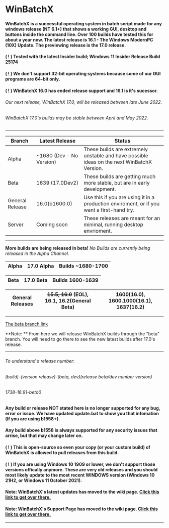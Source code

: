 # WinBatchX
#### WinBatchX is a successful operating system in batch script made for any windows release (NT 6.1+) that shows a working GUI, desktop and buttons inside the command line. Over 100 builds have tested this for about a year now. The latest release is 16.1 - The Windows ModernPC (10X) Update. The previewing release is the 17.0 release.

#### ( ! ) Tested with the latest Insider build; Windows 11 Insider Release Build 25174
#### ( ! ) We don't support 32-bit operating systems because some of our GUI programs are 64-bit only.

#### ( ! ) WinBatchX 16.0 has ended release support and 16.1 is it's sucessor.


###### Our next release, WinBatchX 17.0, will be released between late June 2022.

###### WinBatchX 17.0's builds may be stable between April and May 2022.



***
Branch | Latest Release | Status
-|-|-
Alpha | ~1680 (Dev - No Version) | These builds are extremely unstable and have possible ideas on the next WinBatchX Version.
Beta | 1639 (17.0Dev2) | These builds are getting much more stable, but are in early development.
General Release | 16.0(b1600.0) | Use this if you are using it in a production enviroment, or if you want a first-hand try.
Server | Coming soon | These releases are meant for an minimal, running desktop envrioment.
***

**More builds are being released in beta!**
*No Builds are currently being released in the Alpha Channel.*

Alpha | 17.0 Alpha | Builds ~1680-1700
-|-|-

Beta | 17.0 Beta | Builds 1600-1639
-|-|-

General Releases | ~~15.5, 16.0~~ (EOL), 16.1, 16.2(General Beta) | 1600(16.0), 1600.1000(16.1), 1637(16.2)
-|-|-


***


[The beta branch link](https://github.com/bes-ptah/WinBatchX/tree/beta)


**Note:
**
From here we will release WinBatchX builds through the "beta" branch. You will need to go there to see the new latest builds after 17.0's release.
***

###### To understand a release number:

###### (build)-(version release)-(beta, dev)(release beta/dev number version)
###### 1738-16.91-beta0

#### Any build or release NOT stated here is no longer supported for any bug, error or issue. We have updated update.bat to show you that infomation (If you are using b1558+).
#### Any build above b1558 is always supported for any security issues that arrise, but that may change later on.


#### ( ! ) This is open-source so even your copy (or your custom build) of WinBatchX is allowed to pull releases from this build.
#### ( ! ) If you are using Windows 10 1909 or lower, we don't support those versions offically anymore. These are very old releases and you should most likely update to the most recent WINDOWS version (Windows 10 21H2, or Windows 11 October 2021).


#### Note: WinBatchX's latest updates has moved to the wiki page. [Click this link to get over there.](https://github.com/bes-ptah/WinBatchX/wiki)
#### Note: WinBatchX's Support Page has moved to the wiki page. [Click this link to get over there.](https://github.com/bes-ptah/WinBatchX/wiki/Support-Page)
***








